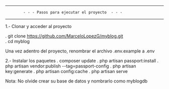-----------------------------------------------------------------------
            - - - Pasos para ejecutar el proyecto  - - - 
-----------------------------------------------------------------------
1.- Clonar y acceder al proyecto

. git clone https://github.com/MarceloLopezG/myblog.git
 <br/>
. cd myblog


Una vez adentro del proyecto, renombrar el archivo .env.example
a  .env

2.- Instalar los paquetes
. composer update
. php artisan passport:install
. php artisan vendor:publish --tag=passport-config
. php artisan key:generate
. php artisan config:cache
. php artisan serve


Nota: No olvide crear su base de datos y nombrarlo como myblogdb

